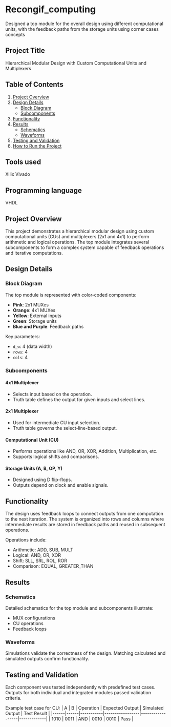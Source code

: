 # Recongif_computing
Designed a top module for the overall design using different computational units, with the feedback paths from the storage units using corner cases concepts

## Project Title
Hierarchical Modular Design with Custom Computational Units and Multiplexers

## Table of Contents
1. [Project Overview](#project-overview)
2. [Design Details](#design-details)
   - [Block Diagram](#block-diagram)
   - [Subcomponents](#subcomponents)
3. [Functionality](#functionality)
4. [Results](#results)
   - [Schematics](#schematics)
   - [Waveforms](#waveforms)
5. [Testing and Validation](#testing-and-validation)
6. [How to Run the Project](#how-to-run-the-project)

## Tools used
Xilix Vivado

## Programming language 
VHDL

## Project Overview
This project demonstrates a hierarchical modular design using custom computational units (CUs) and multiplexers (2x1 and 4x1) to perform arithmetic and logical operations. The top module integrates several subcomponents to form a complex system capable of feedback operations and iterative computations.

## Design Details

### Block Diagram
The top module is represented with color-coded components:
- **Pink**: 2x1 MUXes
- **Orange**: 4x1 MUXes
- **Yellow**: External inputs
- **Green**: Storage units
- **Blue and Purple**: Feedback paths

Key parameters:
- `d_w`: 4 (data width)
- `rows`: 4
- `cols`: 4

### Subcomponents
#### 4x1 Multiplexer
- Selects input based on the operation.
- Truth table defines the output for given inputs and select lines.

#### 2x1 Multiplexer
- Used for intermediate CU input selection.
- Truth table governs the select-line-based output.

#### Computational Unit (CU)
- Performs operations like AND, OR, XOR, Addition, Multiplication, etc.
- Supports logical shifts and comparisons.

#### Storage Units (A, B, OP, Y)
- Designed using D flip-flops.
- Outputs depend on clock and enable signals.

## Functionality
The design uses feedback loops to connect outputs from one computation to the next iteration. The system is organized into rows and columns where intermediate results are stored in feedback paths and reused in subsequent operations.

Operations include:
- Arithmetic: ADD, SUB, MULT
- Logical: AND, OR, XOR
- Shift: SLL, SRL, ROL, ROR
- Comparison: EQUAL, GREATER_THAN

## Results

### Schematics
Detailed schematics for the top module and subcomponents illustrate:
- MUX configurations
- CU operations
- Feedback loops

### Waveforms
Simulations validate the correctness of the design. Matching calculated and simulated outputs confirm functionality.

## Testing and Validation
Each component was tested independently with predefined test cases. Outputs for both individual and integrated modules passed validation criteria.

Example test case for CU:
| A    | B    | Operation | Expected Output | Simulated Output | Test Result |
|------|------|-----------|-----------------|------------------|-------------|
| 1010 | 0011 | AND       | 0010            | 0010             | Pass        |

